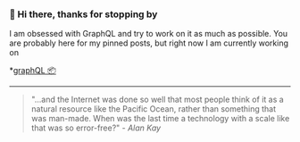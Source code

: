 ### 👋 Hi there, thanks for stopping by

I am obsessed with GraphQL and try to work on it as much as possible.
You are probably here for my pinned posts, but right now I am currently working on

*[graphQL 📦](https://github.com/lastnameswayne/fullstackcrudapp)


___

>"...and the Internet was done so well that most people think of it as a natural resource like the Pacific Ocean, rather than something that was man-made. When was the last time a technology with a scale like that was so error-free?" - _Alan Kay_
